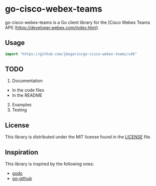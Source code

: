 # go-cisco-webex-teams #
go-cisco-webex-teams is a Go client library for the [Cisco Webex Teams API] (https://developer.webex.com/index.html).

## Usage ##

```go
import "https://github.com/jbogarin/go-cisco-webex-teams/sdk"

```

## TODO ##

1. Documentation
  * In the code files
  * In the README
2. Examples
3. Testing

## License ##

This library is distributed under the MIT license found in the [LICENSE](./LICENSE) file.

## Inspiration ##

This library is inspired by the following ones:

- [godo](https://github.com/digitalocean/godo)
- [go-github](https://github.com/google/go-github)

